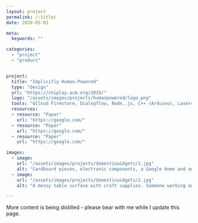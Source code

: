 ```yaml
---
layout: project
permalink: /:title/
date: 2020-05-01

meta:
  keywords: ""

categories:
  - "project"
  - "product"


project:
  title: "Implicitly Human-Powered"
  type: "Design"
  url: "https://chiplay.acm.org/2019/"
  logo: "/assets/images/projects/humanpowered/logo.png"
  tools: "GCloud Firestore, Dialogflow, Node,.js, C++ (Arduino), Lasercutter"
  resources:
  - resource: "Paper"
    url: "https://google.com/"
  - resource: "Paper"
    url: "https://google.com/"
  - resource: "Paper"
    url: "https://google.com/"

images:
  - image:
    url: "/assets/images/projects/domesticwidgets/1.jpg"
    alt: "Cardboard pieces, electronic components, a Google Home and an assembled Domestic Widget"
  - image:
    url: "/assets/images/projects/domesticwidgets/2.jpg"
    alt: "A messy table surface with craft supplies. Someone working on a Domestic Widget."

---
```

<p>More content is being distilled - please <i class="fas fa-paw"></i> bear with me while I update this page.</p>
